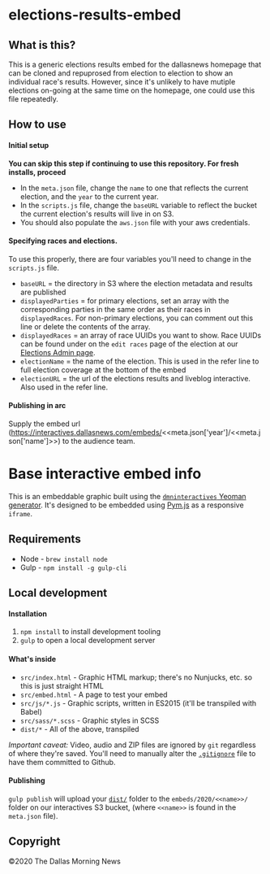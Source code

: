 # elections-results-embed

## What is this?

This is a generic elections results embed for the dallasnews homepage that can be cloned and repuprosed from election to election to show an individual race's results. However, since it's unlikely to have mutiple elections on-going at the same time on the homepage, one could use this file repeatedly. 

## How to use

#### Initial setup
**You can skip this step if continuing to use this repository. For fresh installs, proceed**

- In the `meta.json` file, change the `name` to one that reflects the current election, and the `year` to the current year.
- In the `scripts.js` file, change the `baseURL` variable to reflect the bucket the current election's results will live in on S3.
- You should also populate the `aws.json` file with your aws credentials. 

#### Specifying races and elections.

To use this properly, there are four variables you'll need to change in the `scripts.js` file.

- `baseURL` = the directory in S3 where the election metadata and results are published
- `displayedParties` = for primary elections, set an array with the corresponding parties in the same order as their races in `displayedRaces`. For non-primary elections, you can comment out this line or delete the contents of the array.
- `displayedRaces` = an array of race UUIDs you want to show. Race UUIDs can be found under on the `edit races` page of the election at our [Elections Admin page](elections-admin.dallasnews.com).
- `electionName` = the name of the election. This is used in the refer line to full election coverage at the bottom of the embed
- `electionURL` = the url of the elections results and liveblog interactive. Also used in the refer line.

#### Publishing in arc

Supply the embed url (https://interactives.dallasnews.com/embeds/<<meta.json['year']/<<meta.json['name']>>) to the audience team. 

# Base interactive embed info

This is an embeddable graphic built using the [`dmninteractives` Yeoman generator](https://github.com/DallasMorningNews/generator-dmninteractives). It's designed to be embedded using [Pym.js](http://blog.apps.npr.org/pym.js/) as a responsive `iframe`.

## Requirements

- Node - `brew install node`
- Gulp - `npm install -g gulp-cli`

## Local development

#### Installation

1. `npm install` to install development tooling
2. `gulp` to open a local development server

#### What's inside

- `src/index.html` - Graphic HTML markup; there's no Nunjucks, etc. so this is just straight HTML
- `src/embed.html` - A page to test your embed
- `src/js/*.js` - Graphic scripts, written in ES2015 (it'll be transpiled with Babel)
- `src/sass/*.scss` - Graphic styles in SCSS
- `dist/*` - All of the above, transpiled

_Important caveat:_ Video, audio and ZIP files are ignored by `git` regardless of where they're saved. You'll need to manually alter the [`.gitignore`](.gitignore) file to have them committed to Github.

#### Publishing

`gulp publish` will upload your [`dist/`](dist/) folder to the `embeds/2020/<<name>>/` folder on our interactives S3 bucket, (where `<<name>>` is found in the `meta.json` file).


## Copyright

&copy;2020 The Dallas Morning News
